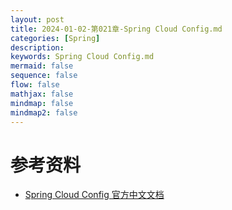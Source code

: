 ```yaml
---
layout: post
title: 2024-01-02-第021章-Spring Cloud Config.md
categories: [Spring]
description: 
keywords: Spring Cloud Config.md
mermaid: false
sequence: false
flow: false
mathjax: false
mindmap: false
mindmap2: false
---
```

# 参考资料
- [Spring Cloud Config 官方中文文档](https://www.springcloud.cc/spring-cloud-config.html)